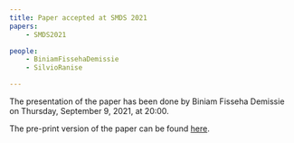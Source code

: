 ```yaml
---
title: Paper accepted at SMDS 2021
papers:
    - SMDS2021

people:
    - BiniamFissehaDemissie
    - SilvioRanise

---
```


The presentation of the paper has been done by Biniam Fisseha Demissie on Thursday, September 9, 2021, at 20:00.

The pre-print version of the paper can be found [here](https://drive.google.com/u/1/open?id=1QkuRusjw82pQVJOJXiosYMe-x742SR-M).